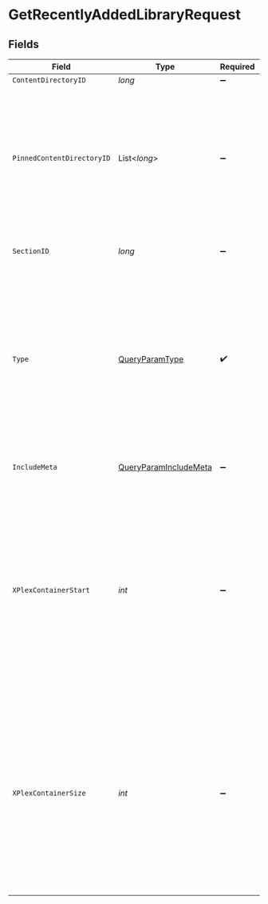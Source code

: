 # GetRecentlyAddedLibraryRequest


## Fields

| Field                                                                                                                                                                                     | Type                                                                                                                                                                                      | Required                                                                                                                                                                                  | Description                                                                                                                                                                               | Example                                                                                                                                                                                   |
| ----------------------------------------------------------------------------------------------------------------------------------------------------------------------------------------- | ----------------------------------------------------------------------------------------------------------------------------------------------------------------------------------------- | ----------------------------------------------------------------------------------------------------------------------------------------------------------------------------------------- | ----------------------------------------------------------------------------------------------------------------------------------------------------------------------------------------- | ----------------------------------------------------------------------------------------------------------------------------------------------------------------------------------------- |
| `ContentDirectoryID`                                                                                                                                                                      | *long*                                                                                                                                                                                    | :heavy_minus_sign:                                                                                                                                                                        | N/A                                                                                                                                                                                       | 2                                                                                                                                                                                         |
| `PinnedContentDirectoryID`                                                                                                                                                                | List<*long*>                                                                                                                                                                              | :heavy_minus_sign:                                                                                                                                                                        | N/A                                                                                                                                                                                       | [<br/>3,<br/>5,<br/>7,<br/>13,<br/>12,<br/>1,<br/>6,<br/>14,<br/>2,<br/>10,<br/>16,<br/>17<br/>]                                                                                          |
| `SectionID`                                                                                                                                                                               | *long*                                                                                                                                                                                    | :heavy_minus_sign:                                                                                                                                                                        | The library section ID for filtering content.                                                                                                                                             | 2                                                                                                                                                                                         |
| `Type`                                                                                                                                                                                    | [QueryParamType](../../Models/Requests/QueryParamType.md)                                                                                                                                 | :heavy_check_mark:                                                                                                                                                                        | The type of media to retrieve.<br/>1 = movie<br/>2 = show<br/>3 = season<br/>4 = episode<br/>E.g. A movie library will not return anything with type 3 as there are no seasons for movie libraries<br/> | 2                                                                                                                                                                                         |
| `IncludeMeta`                                                                                                                                                                             | [QueryParamIncludeMeta](../../Models/Requests/QueryParamIncludeMeta.md)                                                                                                                   | :heavy_minus_sign:                                                                                                                                                                        | Adds the Meta object to the response<br/>                                                                                                                                                 | 1                                                                                                                                                                                         |
| `XPlexContainerStart`                                                                                                                                                                     | *int*                                                                                                                                                                                     | :heavy_minus_sign:                                                                                                                                                                        | The index of the first item to return. If not specified, the first item will be returned.<br/>If the number of items exceeds the limit, the response will be paginated.<br/>By default this is 0<br/> | 0                                                                                                                                                                                         |
| `XPlexContainerSize`                                                                                                                                                                      | *int*                                                                                                                                                                                     | :heavy_minus_sign:                                                                                                                                                                        | The number of items to return. If not specified, all items will be returned.<br/>If the number of items exceeds the limit, the response will be paginated.<br/>By default this is 50<br/> | 50                                                                                                                                                                                        |